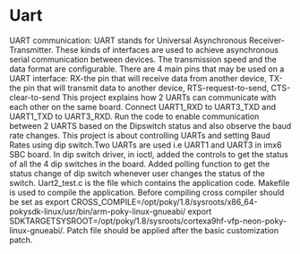 # Uart
UART communication:
UART stands for Universal Asynchronous Receiver-Transmitter.
These kinds of interfaces are used to achieve asynchronous serial communication between devices. The transmission speed and the data format are configurable.
There are 4 main pins that may be used on a UART interface:
    RX-the pin that will receive data from another device,
    TX-the pin that will transmit data to another device,
    RTS-request-to-send,
    CTS-clear-to-send
This project explains how 2 UARTs can communicate with each other on the same board.
Connect UART1_RXD to UART3_TXD and UART1_TXD to UART3_RXD.
Run the code to enable communication between 2 UARTS based on the Dipswitch status and also observe the baud rate changes.
This project is about controlling UARTs and setting Baud Rates using dip switch.Two UARTs are used i.e UART1 and UART3 in imx6 SBC board. In dip switch driver, in ioctl, added the controls to get the status of all the 4 dip switches in the board. Added polling function to get the status change of dip switch whenever user changes the status of the switch. Uart2_test.c is the file which contains the application code. Makefile is used to compile the application. Before compiling cross compiler should be set as export CROSS_COMPILE=/opt/poky/1.8/sysroots/x86_64-pokysdk-linux/usr/bin/arm-poky-linux-gnueabi/ export SDKTARGETSYSROOT=/opt/poky/1.8/sysroots/cortexa9hf-vfp-neon-poky-linux-gnueabi/. Patch file should be applied after the basic customization patch.
